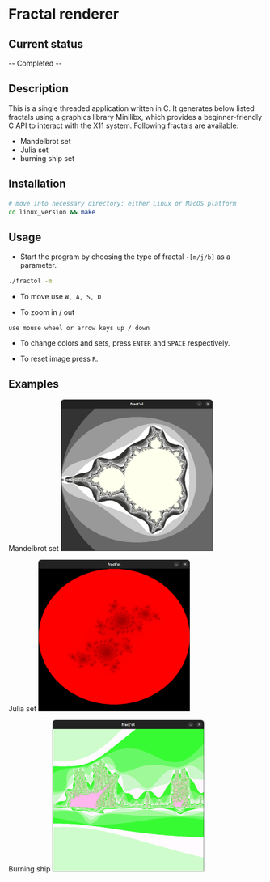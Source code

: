 # Fractal renderer

## Current status
-- Completed --

## Description

This is a single threaded application written in C. It generates below listed
fractals using a graphics library Minilibx, which provides a beginner-friendly
C API to interact with the X11 system.
Following fractals are available:
- Mandelbrot set
- Julia set
- burning ship set

## Installation

```bash
# move into necessary directory: either Linux or MacOS platform
cd linux_version && make
```

## Usage

- Start the program by choosing the type of fractal ```-[m/j/b]``` as a parameter.

```bash
./fractol -m
```

- To move use ```W, A, S, D```

- To zoom in / out

```
use mouse wheel or arrow keys up / down
```

- To change colors and sets, press ```ENTER``` and ```SPACE``` respectively.

- To reset image press ```R```.

## Examples

Mandelbrot set
<img src="./pics/mandelbrot.png" alt="Mandelbrot set" width="300" height="300">

Julia set
<img src="./pics/julia.png" alt="Julia set" width="300" height="300">

Burning ship
<img src="./pics/burning-ship.png" alt="Burning ship" width="300" height="300">
